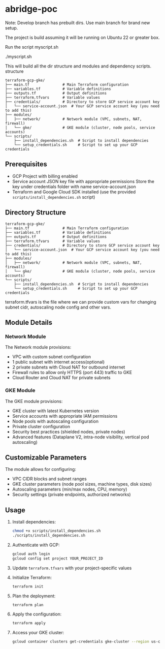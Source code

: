 # abridge-poc
Note: Develop branch has prebuilt dirs. Use main branch for brand new setup.

The project is build assuming it will be running on Ubuntu 22 or greater box.

Run the script myscript.sh

./myscript.sh

This will build all the dir structure and modules and dependency scripts.
structure
```
terraform-gcp-gke/
├── main.tf               # Main Terraform configuration
├── variables.tf          # Variable definitions
├── outputs.tf            # Output definitions
├── terraform.tfvars      # Variable values
├── credentials/          # Directory to store GCP service account key
│   └── service-account.json  # Your GCP service account key (you need to add this)
├── modules/
│   ├── network/          # Network module (VPC, subnets, NAT, firewall)
│   └── gke/              # GKE module (cluster, node pools, service accounts)
└── scripts/
    ├── install_dependencies.sh  # Script to install dependencies
    └── setup_credentials.sh     # Script to set up your GCP credentials
```



## Prerequisites

- GCP Project with billing enabled
- Service account JSON key file with appropriate permissions
  Store the key under credentials folder with name service-account.json
- Terraform and Google Cloud SDK installed (use the provided `scripts/install_dependencies.sh` script)

## Directory Structure

```
terraform-gcp-gke/
├── main.tf               # Main Terraform configuration
├── variables.tf          # Variable definitions
├── outputs.tf            # Output definitions
├── terraform.tfvars      # Variable values
├── credentials/          # Directory to store GCP service account key
│   └── service-account.json  # Your GCP service account key (you need to add this)
├── modules/
│   ├── network/          # Network module (VPC, subnets, NAT, firewall)
│   └── gke/              # GKE module (cluster, node pools, service accounts)
└── scripts/
    ├── install_dependencies.sh  # Script to install dependencies
    └── setup_credentials.sh     # Script to set up your GCP credentials
```
terraform.tfvars is the file where we can provide custom vars for changing subnet cidr, autoscaling node config and other vars.

## Module Details

### Network Module

The Network module provisions:
- VPC with custom subnet configuration
- 1 public subnet with internet access(optional)
- 2 private subnets with Cloud NAT for outbound internet
- Firewall rules to allow only HTTPS (port 443) traffic to GKE
- Cloud Router and Cloud NAT for private subnets

### GKE Module

The GKE module provisions:
- GKE cluster with latest Kubernetes version
- Service accounts with appropriate IAM permissions
- Node pools with autoscaling configuration
- Private cluster configuration
- Security best practices (shielded nodes, private nodes)
- Advanced features (Dataplane V2, intra-node visibility, vertical pod autoscaling)

## Customizable Parameters

The module allows for configuring:
- VPC CIDR blocks and subnet ranges
- GKE cluster parameters (node pool sizes, machine types, disk sizes)
- Autoscaling parameters (min/max nodes, CPU, memory)
- Security settings (private endpoints, authorized networks)

## Usage

1. Install dependencies:
   ```bash
   chmod +x scripts/install_dependencies.sh
   ./scripts/install_dependencies.sh
   ```

2. Authenticate with GCP:
   ```bash
   gcloud auth login
   gcloud config set project YOUR_PROJECT_ID
   ```

3. Update `terraform.tfvars` with your project-specific values

4. Initialize Terraform:
   ```bash
   terraform init
   ```

5. Plan the deployment:
   ```bash
   terraform plan
   ```

6. Apply the configuration:
   ```bash
   terraform apply
   ```
7. Access your GKE cluster:
   ```bash
   gcloud container clusters get-credentials gke-cluster --region us-central1
